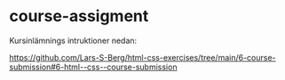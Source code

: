 # course-assigment

Kursinlämnings intruktioner nedan: 

https://github.com/Lars-S-Berg/html-css-exercises/tree/main/6-course-submission#6-html--css--course-submission

